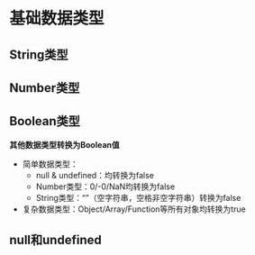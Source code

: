 # 基础数据类型
## String类型
## Number类型
## Boolean类型
**其他数据类型转换为Boolean值**
- 简单数据类型：
	- null & undefined：均转换为false
	- Number类型：0/-0/NaN均转换为false
	- String类型：“”（空字符串，空格非空字符串）转换为false
- 复杂数据类型：Object/Array/Function等所有对象均转换为true 

## null和undefined


